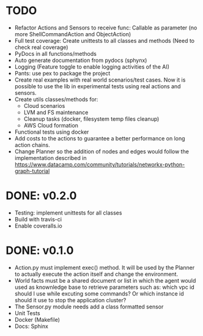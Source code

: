 # TODO

* Refactor Actions and Sensors to receive func: Callable as parameter (no more ShellCommandAction and ObjectAction)
* Full test coverage: Create unittests to all classes and methods (Need to check real coverage)
* PyDocs in all functions/methods
* Auto generate documentation from pydocs (sphynx)
* Logging (Feature toggle to enable logging activities of the AI)
* Pants: use pex to package the project
* Create real examples with real world scenarios/test cases. Now it is possible to use the lib in experimental tests using real actions and sensors.
* Create utils classes/methods for:
  - Cloud scenarios
  - LVM and FS maintenance
  - Cleanup tasks (docker, filesystem temp files cleanup)
  - AWS Cloud formation
* Functional tests using docker
* Add costs to the actions to guarantee a better performance on long action chains.
* Change Planner so the addition of nodes and edges would follow the implementation described in https://www.datacamp.com/community/tutorials/networkx-python-graph-tutorial

# DONE: v0.2.0
* Testing: implement unittests for all classes
* Build with travis-ci
* Enable coveralls.io

# DONE: v0.1.0
* Action.py must implement exec() method. It will be used by the Planner to actually execute the action itself and change the environment.
* World facts must be a shared document or list in which the agent would used as knownledge base to retrieve parameters such as: which vpc id should I use while excuting some commands? Or which instance id should it use to stop the application cluster?
* The Sensor.py module needs add a class formatted sensor
* Unit Tests
* Docker (Makefile)
* Docs: Sphinx
